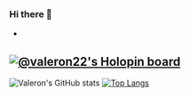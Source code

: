 ### Hi there 👋

<!--
**Valeron-T/valeron-t** is a ✨ _special_ ✨ repository because its `README.md` (this file) appears on your GitHub profile.

Here are some ideas to get you started:

- 🔭 I’m currently working on ...
- 🌱 I’m currently learning ...
- 👯 I’m looking to collaborate on ...
- 🤔 I’m looking for help with ...
- 💬 Ask me about ...
- 📫 How to reach me: ...
- 😄 Pronouns: ...
- ⚡ Fun fact: ...
-->

-
[![@valeron22's Holopin board](https://holopin.io/api/user/board?user=valeron22)](https://holopin.io/@valeron22)
-
![Valeron's GitHub stats](https://github-readme-stats.vercel.app/api?username=Valeron-T&count_private=true&theme=great-gatsby)
[![Top Langs](https://github-readme-stats.vercel.app/api/top-langs/?username=Valeron-T&layout=compact&theme=great-gatsby)](https://github.com/anuraghazra/github-readme-stats)





